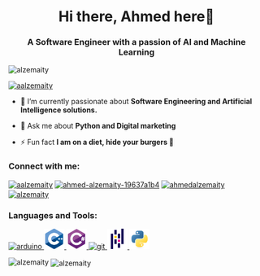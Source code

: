 <h1 align="center">Hi there, Ahmed here👋</h1>
<h3 align="center">A Software Engineer with a passion of AI and Machine Learning</h3>

<p align="left"> <img src="https://komarev.com/ghpvc/?username=alzemaity&label=Profile%20views&color=0e75b6&style=flat" alt="alzemaity" /> </p>

<p align="left"> <a href="https://twitter.com/aalzemaity" target="blank"><img src="https://img.shields.io/twitter/follow/aalzemaity?logo=twitter&style=for-the-badge" alt="aalzemaity" /></a> </p>

- 🌱 I’m currently passionate about **Software Engineering and Artificial Intelligence solutions.**

- 💬 Ask me about **Python and Digital marketing**

- ⚡ Fun fact **I am on a diet, hide your burgers 🤤**

<h3 align="left">Connect with me:</h3>
<p align="left">
<a href="https://twitter.com/aalzemaity" target="blank"><img align="center" src="https://raw.githubusercontent.com/rahuldkjain/github-profile-readme-generator/master/src/images/icons/Social/twitter.svg" alt="aalzemaity" height="30" width="40" /></a>
<a href="https://linkedin.com/in/ahmed-alzemaity-19637a1b4" target="blank"><img align="center" src="https://raw.githubusercontent.com/rahuldkjain/github-profile-readme-generator/master/src/images/icons/Social/linked-in-alt.svg" alt="ahmed-alzemaity-19637a1b4" height="30" width="40" /></a>
<a href="https://kaggle.com/ahmedalzemaity" target="blank"><img align="center" src="https://raw.githubusercontent.com/rahuldkjain/github-profile-readme-generator/master/src/images/icons/Social/kaggle.svg" alt="ahmedalzemaity" height="30" width="40" /></a>
<a href="https://codeforces.com/profile/alzemaity" target="blank"><img align="center" src="https://raw.githubusercontent.com/rahuldkjain/github-profile-readme-generator/master/src/images/icons/Social/codeforces.svg" alt="alzemaity" height="30" width="40" /></a>
</p>

<h3 align="left">Languages and Tools:</h3>
<p align="left"> <a href="https://www.arduino.cc/" target="_blank" rel="noreferrer"> <img src="https://cdn.worldvectorlogo.com/logos/arduino-1.svg" alt="arduino" width="40" height="40"/> </a> <a href="https://www.w3schools.com/cpp/" target="_blank" rel="noreferrer"> <img src="https://raw.githubusercontent.com/devicons/devicon/master/icons/cplusplus/cplusplus-original.svg" alt="cplusplus" width="40" height="40"/> </a> <a href="https://www.w3schools.com/cs/" target="_blank" rel="noreferrer"> <img src="https://raw.githubusercontent.com/devicons/devicon/master/icons/csharp/csharp-original.svg" alt="csharp" width="40" height="40"/> </a> <a href="https://git-scm.com/" target="_blank" rel="noreferrer"> <img src="https://www.vectorlogo.zone/logos/git-scm/git-scm-icon.svg" alt="git" width="40" height="40"/> </a> <a href="https://pandas.pydata.org/" target="_blank" rel="noreferrer"> <img src="https://raw.githubusercontent.com/devicons/devicon/2ae2a900d2f041da66e950e4d48052658d850630/icons/pandas/pandas-original.svg" alt="pandas" width="40" height="40"/> </a> <a href="https://www.python.org" target="_blank" rel="noreferrer"> <img src="https://raw.githubusercontent.com/devicons/devicon/master/icons/python/python-original.svg" alt="python" width="40" height="40"/> </a> </p>

<p><img align="left" src="https://github-readme-stats.vercel.app/api/top-langs?username=alzemaity&show_icons=true&locale=en&layout=compact" alt="alzemaity" /></p>

<p>&nbsp;<img align="center" src="https://github-readme-stats.vercel.app/api?username=alzemaity&show_icons=true&locale=en" alt="alzemaity" /></p>
